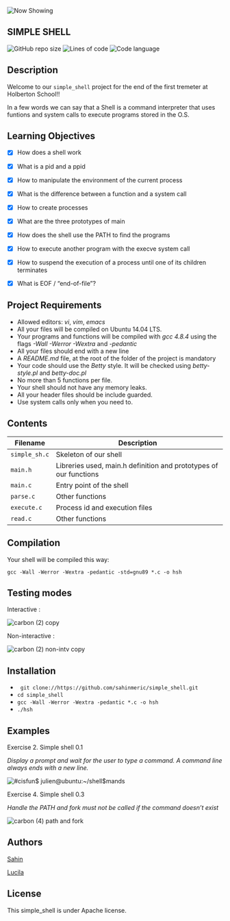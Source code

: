 ![Now Showing](https://user-images.githubusercontent.com/85719559/144750851-607c0b76-eda0-44b9-a188-9bcbe22741cf.jpg)

## SIMPLE SHELL


![GitHub repo size](https://img.shields.io/github/repo-size/sahinmeric/simple_shell)
![Lines of code](https://img.shields.io/tokei/lines/github/sahinmeric/simple_shell)
![Code language](https://img.shields.io/badge/c-language-yellowgreen)

## Description

Welcome to our `simple_shell` project for the end of the first tremeter at Holberton School!!

In a few words we can say that a Shell is a command interpreter that uses funtions and system calls to execute programs stored in the O.S.


## Learning Objectives

- [x] How does a shell work
- [x] What is a pid and a ppid
- [x] How to manipulate the environment of the current process
- [x] What is the difference between a function and a system call
- [x] How to create processes
- [x] What are the three prototypes of main
- [x] How does the shell use the PATH to find the programs
- [x] How to execute another program with the execve system call
- [x] How to suspend the execution of a process until one of its children terminates
- [x] What is EOF / “end-of-file”?


## Project Requirements
-   Allowed editors:  _vi_,  _vim_,  _emacs_
-   All your files will be compiled on Ubuntu 14.04 LTS.
-   Your programs and functions will be compiled with  _gcc 4.8.4_  using the flags  _-Wall -Werror -Wextra_  and  _-pedantic_
-   All your files should end with a new line
-   A  _README.md_  file, at the root of the folder of the project is mandatory
-   Your code should use the  _Betty_  style. It will be checked using  _betty-style.pl_  and  _betty-doc.pl_
-   No more than 5 functions per file.
-   Your shell should not have any memory leaks.
-   All your header files should be include guarded.
-   Use system calls only when you need to.
## Contents


| **Filename**  | **Description**          |
| ------------- | ----------- |
| `simple_sh.c` | Skeleton of our shell |
| `main.h` | Libreries used, main.h definition and prototypes of our functions |
| `main.c` | Entry point of the shell |
| `parse.c` |  Other functions |
| `execute.c` | Process id and execution files |
| `read.c` | Other functions |

## Compilation
Your shell will be compiled this way:

`gcc -Wall -Werror -Wextra -pedantic -std=gnu89 *.c -o hsh`

## Testing modes

Interactive :

![carbon (2) copy](https://user-images.githubusercontent.com/85719559/144756444-9dc4cd20-e0a5-4d32-86f2-7fb7338b07a3.png)

Non-interactive :

![carbon (2) non-intv copy](https://user-images.githubusercontent.com/85719559/144756628-ce5a0918-6359-440f-980d-fee6af4fbe2c.png)

## Installation

-   ` git clone://https://github.com/sahinmeric/simple_shell.git`
-   `cd simple_shell`
-   `gcc -Wall -Werror -Wextra -pedantic *.c -o hsh`
-   `./hsh`

## Examples

Exercise 2. Simple shell 0.1

_Display a prompt and wait for the user to type a command. A command line always ends with a new line._

![#cisfun$ julien@ubuntu:~/shell$mands](https://user-images.githubusercontent.com/85719559/144759801-03d4a0ea-8747-4521-bb2a-a60613eea2e1.png)

Exercise  4. Simple shell 0.3

_Handle the PATH and fork must not be called if the command doesn’t exist_

![carbon (4) path and fork](https://user-images.githubusercontent.com/85719559/144760608-62fb9fe4-917f-427e-a343-1c59c556e4f9.png)

## Authors

[Sahin](https://www.linkedin.com/in/sahinmeric/)

[Lucila](https://www.linkedin.com/in/lucila-m-2b1518201/ )

## License
This simple_shell is under Apache license.
